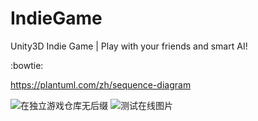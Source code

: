# IndieGame
Unity3D Indie Game | Play with your friends and smart AI!

:bowtie:

https://plantuml.com/zh/sequence-diagram

![在独立游戏仓库无后缀](https://raw.github.com/Arthur-Delacroix/IndieGame/master/Documentation/Diagram/Class.svg)
![测试在线图片](http://www.plantuml.com/plantuml/png/SoWkIImgAKygvj9I2CyloadXqj9ISCnDBSfCJbG0ihNY5PmJyn9JO1pVr8hCv7m8EpJO4QJQjRGelo0L8gJWcfUUavYN0kMvfnRb9kPLGdd11OcPULmEgNaf8Fi0)